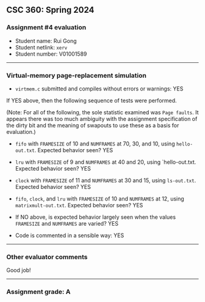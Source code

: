 ## CSC 360: Spring 2024

### Assignment #4 evaluation

* Student name: Rui Gong
* Student netlink: `xerv`
* Student number:  V01001589

---

### Virtual-memory page-replacement simulation

* `virtmem.c` submitted and compiles without errors or warnings: YES

If YES above, then the following sequence of tests were performed.

(Note: For all of the following, the sole statistic examined was `Page
faults`. It appears there was too much ambiguity with the assignment
specification of the dirty bit and the meaning of swapouts to use
these as a basis for evaluation.)

* `fifo` with `FRAMESIZE` of 10 and `NUMFRAMES` at 70, 30, and 10,
using `hello-out.txt`.  Expected behavior seen? YES

* `lru` with `FRAMESIZE` of 9 and `NUMFRAMES` at 40 and 20, using
`hello-out.txt.  Expected behavior seen? YES

* `clock` with `FRAMESIZE` of 11 and `NUMFRAMES` at 30 and 15, using
`ls-out.txt`.  Expected behavior seen? YES

* `fifo`, `clock`, and `lru` with `FRAMESIZE` of 10 and `NUMFRAMES` at
12, using `matrixmult-out.txt`. Expected behavior seen? YES

* If NO above, is expected behavior largely seen when the values `FRAMESIZE` and
`NUMFRAMES` are varied? YES

* Code is commented in a sensible way: YES

---

### Other evaluator comments

Good job!

---

### Assignment grade: A
